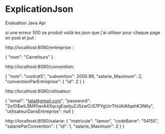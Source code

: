 # ExplicationJson

 Evaluation Java Api

si une erreur 500 se produit voilà les json que j'ai utiliser pour chaque page en post et put :

http://localhost:8080/entreprise :

{
    "nom": "Carrefours"
  }

http://localhost:8080/convention:

{
  "nom": "contrat5",
  "subvention": 2000.99,
  "salarie_Maximum": 2,
  "conventionParEntreprise": {
    "id": 2
  }
}

http://localhost:8080/utilisateur:

{
    "email": "tata@gmail.com",
    "password": "$2a$10$wlLBMf0wrA4XqcigEqeIjuZJ5zwCrS7PYgUrrThUAiAfqehK3NIty",
    "utilisateurDansEntreprise": null
  }

http://localhost:8080/salarie:
{
  "matricule": "lamon",
  "codeBarre": "54155",
  "salarieParConvention": {
    "id": 1,
    "salarie_Maximum": 2
  }
}
